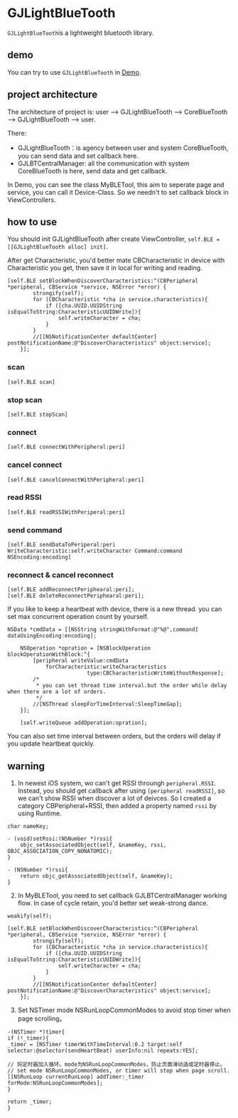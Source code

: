 
# GJLightBlueTooth
```GJLightBlueTooth```is a lightweight bluetooth library.

## demo
You can try to use ```GJLightBlueTooth``` in [Demo](https://github.com/manofit/GJLightBlueTooth/tree/master/GJLightBlueTooth/GJLightBlueTooth/Demo).

## project architecture
The architecture of project is: user ——> GJLightBlueTooth ——> CoreBlueTooth ——> GJLightBlueTooth ——> user.

There:
- GJLightBlueTooth：is agency between user and system CoreBlueTooth, you can send data and set callback here.
- GJLBTCentralManager: all the communication with system CoreBlueTooth is here, send data and get callback.

In Demo, you can see the class MyBLETool, this aim to seperate page and service, you can call it Device-Class. So we needn't to set callback block in ViewControllers.

## how to use
You should init GJLightBlueTooth after create ViewController, ```self.BLE = [[GJLightBlueTooth alloc] init]```.

After get Characteristic, you'd better mate CBCharacteristic in device with Characteristic you get, then save it in local for writing and reading.
```
[self.BLE setBlockWhenDiscoverCharacteristics:^(CBPeripheral *peripheral, CBService *service, NSError *error) {
        strongify(self);
        for (CBCharacteristic *cha in service.characteristics){
            if ([cha.UUID.UUIDString isEqualToString:CharacteristicUUIDWrite]){
                self.writeCharacter = cha;
            }
        }
        //[[NSNotificationCenter defaultCenter] postNotificationName:@"DiscoverCharacteristics" object:service];
    }];
```
### scan
```
[self.BLE scan]
```
### stop scan
```
[self.BLE stopScan]
```
### connect
```
[self.BLE connectWithPeripheral:peri]
```
### cancel connect
```
[self.BLE cancelConnectWithPeripheral:peri]
```
### read RSSI
```
[self.BLE readRSSIWithPeriperal:peri]
```
### send command
```
[self.BLE sendDataToPeriperal:peri WriteCharacteristic:self.writeCharacter Command:command NSEncoding:encoding]
```
### reconnect & cancel reconnect
```
[self.BLE addReconnectPeriphearal:peri];
[self.BLE deleteReconnectPeriphearal:peri];
```
If you like to keep a heartbeat with device, there is a new thread. you can set max concurrent operation count by yourself.

```
NSData *cmdData = [[NSString stringWithFormat:@"%@",command] dataUsingEncoding:encoding];
    
    NSOperation *opration = [NSBlockOperation blockOperationWithBlock:^{
        [peripheral writeValue:cmdData
            forCharacteristic:writeCharacteristics
                         type:CBCharacteristicWriteWithoutResponse];
        /*
         * you can set thread time interval.but the order while delay when there are a lot of orders.
         */
        //[NSThread sleepForTimeInterval:SleepTimeGap];
    }];
    
    [self.writeQueue addOperation:opration];
```
You can also set time interval between orders, but the orders will delay if you update heartbeat quickly.

## warning
1. In newest iOS system, wo can't get RSSI throungh ```peripheral.RSSI```. Instead, you should get callback after using ```[peripheral readRSSI]```, so we can't show RSSI when discover a lot of deivces. So I created a category CBPeripheral+RSSI, then added a property named ```rssi``` by using Runtime. 
```
char nameKey;

- (void)setRssi:(NSNumber *)rssi{
    objc_setAssociatedObject(self, &nameKey, rssi, OBJC_ASSOCIATION_COPY_NONATOMIC);
}

- (NSNumber *)rssi{
    return objc_getAssociatedObject(self, &nameKey);
}
```

2. In MyBLETool, you need to set callback GJLBTCentralManager working flow. In case of cycle retain, you'd better set weak-strong dance.
```
weakify(self);

[self.BLE setBlockWhenDiscoverCharacteristics:^(CBPeripheral *peripheral, CBService *service, NSError *error) {
        strongify(self);
        for (CBCharacteristic *cha in service.characteristics){
            if ([cha.UUID.UUIDString isEqualToString:CharacteristicUUIDWrite]){
                self.writeCharacter = cha;
            }
        }
        //[[NSNotificationCenter defaultCenter] postNotificationName:@"DiscoverCharacteristics" object:service];
    }];
```
3. Set NSTimer mode NSRunLoopCommonModes to avoid stop timer when page scrolling。
```
-(NSTimer *)timer{
if (!_timer){
_timer = [NSTimer timerWithTimeInterval:0.2 target:self selector:@selector(sendHeartBeat) userInfo:nil repeats:YES];

// 将定时器加入循环。mode为NSRunLoopCommonModes，防止页面滑动造成定时器停止。
// set mode NSRunLoopCommonModes, or timer will stop when page scroll.
[[NSRunLoop currentRunLoop] addTimer:_timer forMode:NSRunLoopCommonModes];
}

return _timer;
}
```
